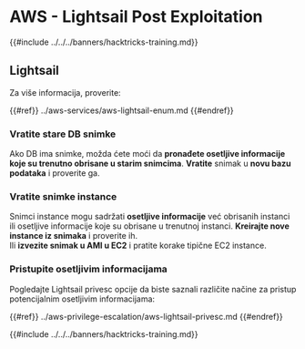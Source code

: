 # AWS - Lightsail Post Exploitation

{{#include ../../../banners/hacktricks-training.md}}

## Lightsail

Za više informacija, proverite:

{{#ref}}
../aws-services/aws-lightsail-enum.md
{{#endref}}

### Vratite stare DB snimke

Ako DB ima snimke, možda ćete moći da **pronađete osetljive informacije koje su trenutno obrisane u starim snimcima**. **Vratite** snimak u **novu bazu podataka** i proverite ga.

### Vratite snimke instance

Snimci instance mogu sadržati **osetljive informacije** već obrisanih instanci ili osetljive informacije koje su obrisane u trenutnoj instanci. **Kreirajte nove instance iz snimaka** i proverite ih.\
Ili **izvezite snimak u AMI u EC2** i pratite korake tipične EC2 instance.

### Pristupite osetljivim informacijama

Pogledajte Lightsail privesc opcije da biste saznali različite načine za pristup potencijalnim osetljivim informacijama:

{{#ref}}
../aws-privilege-escalation/aws-lightsail-privesc.md
{{#endref}}

{{#include ../../../banners/hacktricks-training.md}}
